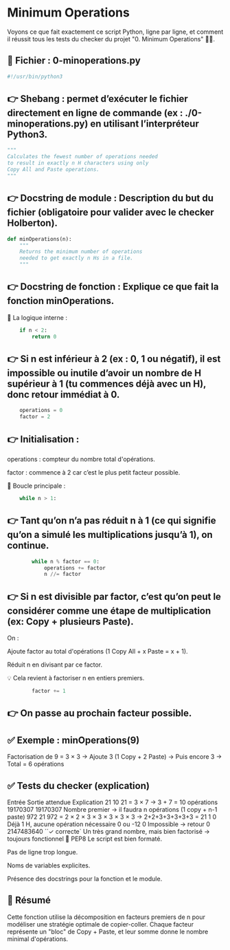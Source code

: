 # Minimum Operations

Voyons ce que fait exactement ce script Python, ligne par ligne, et comment il réussit tous les tests du checker du projet "0. Minimum Operations" 👨‍💻.

## 🧩 Fichier : 0-minoperations.py
```python
#!/usr/bin/python3
```
## 👉 Shebang : permet d’exécuter le fichier directement en ligne de commande (ex : ./0-minoperations.py) en utilisant l’interpréteur Python3.

```python
"""
Calculates the fewest number of operations needed
to result in exactly n H characters using only
Copy All and Paste operations.
"""
```

## 👉 Docstring de module : Description du but du fichier (obligatoire pour valider avec le checker Holberton).

```python
def minOperations(n):
    """
    Returns the minimum number of operations
    needed to get exactly n Hs in a file.
    """
```

## 👉 Docstring de fonction : Explique ce que fait la fonction minOperations.

📐 La logique interne :
```python
    if n < 2:
        return 0
```

## 👉 Si n est inférieur à 2 (ex : 0, 1 ou négatif), il est impossible ou inutile d’avoir un nombre de H supérieur à 1 (tu commences déjà avec un H), donc retour immédiat à 0.

```python
    operations = 0
    factor = 2
```

## 👉 Initialisation :

operations : compteur du nombre total d'opérations.

factor : commence à 2 car c’est le plus petit facteur possible.

🔁 Boucle principale :
```python
    while n > 1:
```

## 👉 Tant qu’on n’a pas réduit n à 1 (ce qui signifie qu’on a simulé les multiplications jusqu’à 1), on continue.

```python
        while n % factor == 0:
            operations += factor
            n //= factor
```

## 👉 Si n est divisible par factor, c’est qu’on peut le considérer comme une étape de multiplication (ex: Copy + plusieurs Paste).

On :

Ajoute factor au total d'opérations (1 Copy All + x Paste = x + 1).

Réduit n en divisant par ce factor.

💡 Cela revient à factoriser n en entiers premiers.

```python
        factor += 1
```
## 👉 On passe au prochain facteur possible.

## ✅ Exemple : minOperations(9)
Factorisation de 9 = 3 × 3
→ Ajoute 3 (1 Copy + 2 Paste)
→ Puis encore 3
→ Total = 6 opérations

## ✅ Tests du checker (explication)
Entrée	Sortie attendue	Explication
21	10	21 = 3 × 7 → 3 + 7 = 10 opérations
19170307	19170307	Nombre premier → il faudra n opérations (1 copy + n-1 paste)
972	21	972 = 2 × 2 × 3 × 3 × 3 × 3 × 3 → 2+2+3+3+3+3+3 = 21
1	0	Déjà 1 H, aucune opération nécessaire
0 ou -12	0	Impossible → retour 0
2147483640	``✓ correcte`	Un très grand nombre, mais bien factorisé → toujours fonctionnel
🧼 PEP8
Le script est bien formaté.

Pas de ligne trop longue.

Noms de variables explicites.

Présence des docstrings pour la fonction et le module.

## 🚀 Résumé
Cette fonction utilise la décomposition en facteurs premiers de n pour modéliser une stratégie optimale de copier-coller. Chaque facteur représente un "bloc" de Copy + Paste, et leur somme donne le nombre minimal d'opérations.
